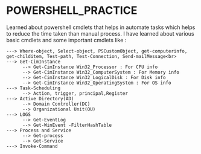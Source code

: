 <h1>POWERSHELL_PRACTICE</h1>
Learned about powershell cmdlets that helps in automate tasks which helps to reduce the time taken than manual process. I have learned about various basic cmdlets and some important cmdlets like :

    ---> Where-object, Select-object, PSCustomObject, get-computerinfo, get-childitem, Test-path, Test-Connection, Send-mailMessage<br>
    ---> Get-CimInstance
          --> Get-CimInstance Win32_Processor : For CPU info
          --> Get-CimInstance Win32_ComputerSystem : For Memory info
          --> Get-CimInstance Win32_LogicalDisk : For Disk info
          --> Get-CimInstance Win32_OperatingSystem : For OS info
    ---> Task-Scheduling
          --> Action, trigger, principal,Register
    ---> Active Directory(AD)
          --> Domain Controller(DC)
          --> Organizational Unit(OU)
    ---> LOGS
          --> Get-EventLog
          --> Get-WinEvent -FilterHashTable
    ---> Process and Service
          --> Get-process
          --> Get-Service
    ---> Invoke-Command
   
